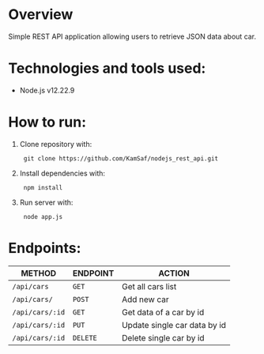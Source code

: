 # Overview

Simple REST API application allowing users to retrieve JSON data about car.



# Technologies and tools used:

- Node.js v12.22.9



# How to run:


1. Clone repository with:

        git clone https://github.com/KamSaf/nodejs_rest_api.git

2. Install dependencies with:

        npm install

3. Run server with:

        node app.js



# Endpoints:

| METHOD  | ENDPOINT | ACTION |
| ------------- | ------------- | ------------- |
| ```/api/cars``` | ```GET``` | Get all cars list |  
| ```/api/cars/``` | ```POST``` | Add new car |
| ```/api/cars/:id``` | ```GET``` | Get data of a car by id |  
| ```/api/cars/:id``` | ```PUT``` | Update single car data by id |
| ```/api/cars/:id``` | ```DELETE``` | Delete single car by id |




